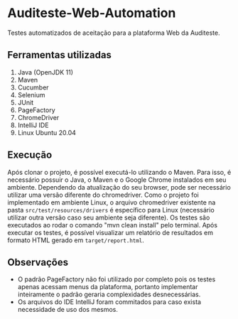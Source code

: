 # Auditeste-Web-Automation
Testes automatizados de aceitação para a plataforma Web da Auditeste.

## Ferramentas utilizadas

1. Java (OpenJDK 11)
2. Maven
3. Cucumber
4. Selenium
5. JUnit
6. PageFactory
7. ChromeDriver
8. IntelliJ IDE
9. Linux Ubuntu 20.04

## Execução

Após clonar o projeto, é possível executá-lo utilizando o Maven. Para isso, é necessário possuir o Java, o Maven e o Google Chrome instalados em seu ambiente. Dependendo da atualização do seu browser, pode ser necessário utilizar uma versão diferente do chromedriver. Como o projeto foi implementado em ambiente Linux, o arquivo chromedriver existente na pasta `src/test/resources/drivers` é específico para Linux (necessário utilizar outra versão caso seu ambiente seja diferente). Os testes são executados ao rodar o comando "mvn clean install" pelo terminal. Após executar os testes, é possível visualizar um relatório de resultados em formato HTML gerado em `target/report.html`.

## Observações

* O padrão PageFactory não foi utilizado por completo pois os testes apenas acessam menus da plataforma, portanto implementar inteiramente o padrão geraria complexidades desnecessárias.
* Os arquivos do IDE IntelliJ foram commitados para caso exista necessidade de uso dos mesmos.